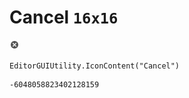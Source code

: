 # Cancel `16x16`
<img src="/img/Cancel.png" width=16 height=16>

``` CSharp
EditorGUIUtility.IconContent("Cancel")
```
```
-6048058823402128159
```
